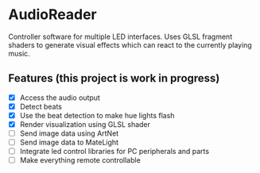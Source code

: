 # AudioReader
Controller software for multiple LED interfaces. Uses GLSL fragment shaders to generate visual effects which can react to the currently playing music.

## Features (this project is work in progress)
- [x] Access the audio output
- [x] Detect beats
- [x] Use the beat detection to make hue lights flash
- [x] Render visualization using GLSL shader
- [ ] Send image data using ArtNet
- [ ] Send image data to MateLight
- [ ] Integrate led control libraries for PC peripherals and parts
- [ ] Make everything remote controllable
